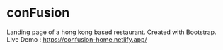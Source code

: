 # conFusion
Landing page of a hong kong based restaurant.
Created with Bootstrap.
Live Demo : https://confusion-home.netlify.app/
